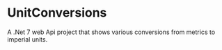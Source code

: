 # UnitConversions
A .Net 7 web Api project that shows various conversions from metrics to imperial units.
